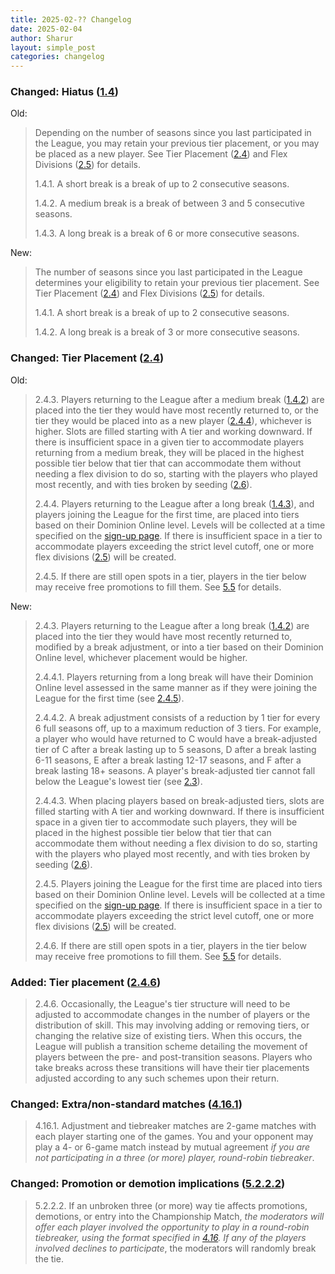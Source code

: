 ```yaml
---
title: 2025-02-?? Changelog
date: 2025-02-04
author: Sharur
layout: simple_post
categories: changelog
---
```

### Changed: Hiatus ([1.4](/rules#1.4))

Old:
> Depending on the number of seasons since you last participated in the League, you may retain your previous tier placement, or you may be placed as a new player. See Tier Placement ([2.4](/rules#2.4)) and Flex Divisions ([2.5](/rules#2.5)) for details.
>
> 1.4.1. A short break is a break of up to 2 consecutive seasons.
>
> 1.4.2. A medium break is a break of between 3 and 5 consecutive seasons.
>
> 1.4.3. A long break is a break of 6 or more consecutive seasons.

New:
> The number of seasons since you last participated in the League determines your eligibility to retain your previous tier placement. See Tier Placement ([2.4](/rules#2.4)) and Flex Divisions ([2.5](/rules#2.5)) for details.
>
> 1.4.1. A short break is a break of up to 2 consecutive seasons.
>
> 1.4.2. A long break is a break of 3 or more consecutive seasons.

### Changed: Tier Placement ([2.4](/rules#2.4))

Old:
> 2.4.3. Players returning to the League after a medium break ([1.4.2](/rules#1.4.2)) are placed into the tier they would have most recently returned to, or the tier they would be placed into as a new player ([2.4.4](/rules#2.4.4)), whichever is higher. Slots are filled starting with A tier and working downward. If there is insufficient space in a given tier to accommodate players returning from a medium break, they will be placed in the highest possible tier below that tier that can accommodate them without needing a flex division to do so, starting with the players who played most recently, and with ties broken by seeding ([2.6](/rules#2.6)).
> 
> 2.4.4. Players returning to the League after a long break ([1.4.3](/rules#1.4.3)), and players joining the League for the first time, are placed into tiers based on their Dominion Online level. Levels will be collected at a time specified on the [sign-up page](/sign-ups). If there is insufficient space in a tier to accommodate players exceeding the strict level cutoff, one or more flex divisions ([2.5](/rules#2.5)) will be created.
>
> 2.4.5. If there are still open spots in a tier, players in the tier below may receive free promotions to fill them. See [5.5](/rules#5.5) for details.

New:
> 2.4.3. Players returning to the League after a long break ([1.4.2](/rules#1.4.2)) are placed into the tier they would have most recently returned to, modified by a break adjustment, or into a tier based on their Dominion Online level, whichever placement would be higher.
>
> 2.4.4.1. Players returning from a long break will have their Dominion Online level assessed in the same manner as if they were joining the League for the first time (see [2.4.5](/rules#2.4.5)).
> 
> 2.4.4.2. A break adjustment consists of a reduction by 1 tier for every 6 full seasons off, up to a maximum reduction of 3 tiers. For example, a player who would have returned to C would have a break-adjusted tier of C after a break lasting up to 5 seasons, D after a break lasting 6-11 seasons, E after a break lasting 12-17 seasons, and F after a break lasting 18+ seasons. A player's break-adjusted tier cannot fall below the League's lowest tier (see [2.3](/rules#2.3)).
>
> 2.4.4.3. When placing players based on break-adjusted tiers, slots are filled starting with A tier and working downward. If there is insufficient space in a given tier to accommodate such players, they will be placed in the highest possible tier below that tier that can accommodate them without needing a flex division to do so, starting with the players who played most recently, and with ties broken by seeding ([2.6](/rules#2.6)).
>
> 2.4.5. Players joining the League for the first time are placed into tiers based on their Dominion Online level. Levels will be collected at a time specified on the [sign-up page](/sign-ups). If there is insufficient space in a tier to accommodate players exceeding the strict level cutoff, one or more flex divisions ([2.5](/rules#2.5)) will be created.
>
> 2.4.6. If there are still open spots in a tier, players in the tier below may receive free promotions to fill them. See [5.5](/rules#5.5) for details.


### Added: Tier placement ([2.4.6](/rules#2.4.6))

> 2.4.6. Occasionally, the League's tier structure will need to be adjusted to accommodate changes in the number of players or the distribution of skill. This may involving adding or removing tiers, or changing the relative size of existing tiers. When this occurs, the League will publish a transition scheme detailing the movement of players between the pre- and post-transition seasons. Players who take breaks across these transitions will have their tier placements adjusted according to any such schemes upon their return.

### Changed: Extra/non-standard matches ([4.16.1](/rules#4.16.1))

> 4.16.1. Adjustment and tiebreaker matches are 2-game matches with each player starting one of the games. You and your opponent may play a 4- or 6-game match instead by mutual agreement *if you are not participating in a three (or more) player, round-robin tiebreaker*.

### Changed: Promotion or demotion implications ([5.2.2.2](/rules#5.2.2.2))

> 5.2.2.2. If an unbroken three (or more) way tie affects promotions, demotions, or entry into the Championship Match, *the moderators will offer each player involved the opportunity to play in a round-robin tiebreaker, using the format specified in [4.16](/rules#4.16). If any of the players involved declines to participate*, the moderators will randomly break the tie.